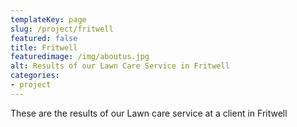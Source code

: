 ```yaml
---
templateKey: page
slug: /project/fritwell
featured: false
title: Fritwell
featuredimage: /img/aboutus.jpg
alt: Results of our Lawn Care Service in Fritwell
categories:
- project
---
```

These are the results of our Lawn care service at a client in Fritwell



